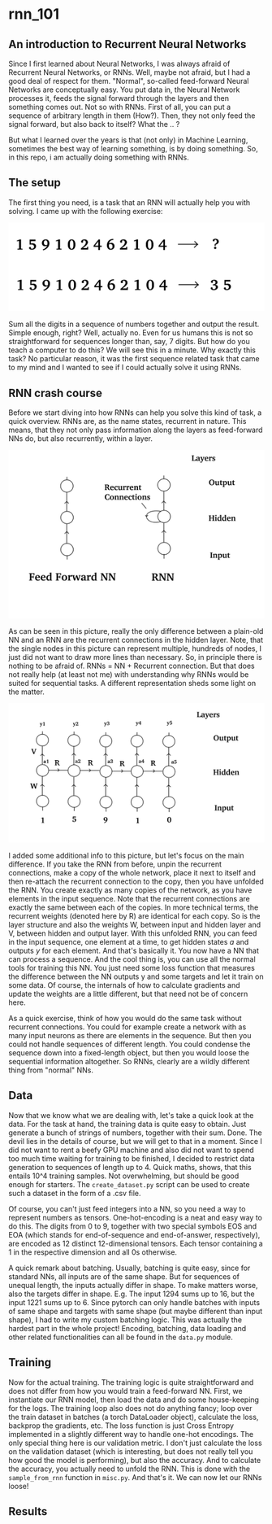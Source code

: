 # rnn_101

## An introduction to Recurrent Neural Networks

Since I first learned about Neural Networks, I was always afraid of Recurrent Neural Networks, or RNNs. 
Well, maybe not afraid, but I had a good deal of respect for them.
"Normal", so-called feed-forward Neural Networks are conceptually easy. You put data in, 
the Neural Network processes it, feeds the signal forward through the layers and then something comes out.
Not so with RNNs. First of all, you can put a sequence of arbitrary length in them (How?). Then, they 
not only feed the signal forward, but also back to itself? What the .. ?

But what I learned over the years is that (not only) in Machine Learning, sometimes the best way of learning something,
is by doing something. So, in this repo, i am actually doing something with RNNs.

## The setup

The first thing you need, is a task that an RNN will actually help you with solving.
I came up with the following exercise:

![Alt text](imgs/task_description.jpg)

Sum all the digits in a sequence of numbers together and output the result.
Simple enough, right?
Well, actually no. Even for us humans this is not so straightforward for sequences longer than, say, 7 digits.
But how do you teach a computer to do this? We will see this in a minute.
Why exactly this task? No particular reason, it was the first sequence related task that came to my
mind and I wanted to see if I could actually solve it using RNNs.


## RNN crash course

Before we start diving into how RNNs can help you solve this kind of task, a quick overview.
RNNs are, as the name states, recurrent in nature. This means, that they not only pass information along the layers
as feed-forward NNs do, but also recurrently, within a layer.

![Alt text](imgs/nn_comparison.jpg)

As can be seen in this picture, really the only difference between a plain-old NN and an RNN are the 
recurrent connections in the hidden layer. Note, that the single nodes in this picture can represent
multiple, hundreds of nodes, I just did not want to draw more lines than necessary.
So, in principle there is nothing to be afraid of. RNNs = NN + Recurrent connection.
But that does not really help (at least not me) with understanding why RNNs would be suited for sequential tasks.
A different representation sheds some light on the matter.

![Alt text](imgs/rnn_unfold.jpg)

I added some additional info to this picture, but let's focus on the main difference.
If you take the RNN from before, unpin the recurrent connections, make a copy of the whole network,
place it next to itself and then re-attach the recurrent connection to the copy, then you have
unfolded the RNN. You create exactly as many copies of the network, as you have elements in the input sequence.
Note that the recurrent connections are exactly the same between each of the copies. In more technical terms,
the recurrent weights (denoted here by R) are identical for each copy. So is the layer structure and also the
weights W, between input and hidden layer and V, between hidden and output layer.
With this unfolded RNN, you can feed in the input sequence, one element at a time, to get hidden states $a$ and
outputs $y$ for each element.
And that's basically it. You now have a NN that can process a sequence. And the cool thing is, you can
use all the normal tools for training this NN. You just need some loss function that measures
the difference between the NN outputs y and some targets and let it train on some data.
Of course, the internals of how to calculate gradients and update the weights are a little different,
but that need not be of concern here.

As a quick exercise, think of how you would do the same task without recurrent connections.
You could for example create a network with as many input neurons as there are elements in the sequence.
But then you could not handle sequences of different length. You could condense the sequence down into a fixed-length object, but
then you would loose the sequential information altogether. So RNNs, clearly are a wildly different thing from "normal" NNs.

## Data

Now that we know what we are dealing with, let's take a quick look at the data.
For the task at hand, the training data is quite easy to obtain. Just generate a bunch of strings of numbers,
together with their sum. Done. The devil lies in the details of course, but we will get to that in a moment.
Since I did not want to rent a beefy GPU machine and also did not want to spend too much time waiting for training
to be finished, I decided to restrict data generation to sequences of length up to 4. Quick maths, shows,
that this entails 10^4 training samples. Not overwhelming, but should be good enough for starters.
The `create_dataset.py` script can be used to create such a dataset in the form of a .csv file.

Of course, you can't just feed integers into a NN, so you need a way to represent numbers as tensors.
One-hot-encoding is a neat and easy way to do this. The digits from 0 to 9, together with two special
symbols EOS and EOA (which stands for end-of-sequence and end-of-answer, respectively), are encoded as 12 distinct 12-dimensional tensors.
Each tensor containing a 1 in the respective dimension and all 0s otherwise.

A quick remark about batching. Usually, batching is quite easy, since for standard NNs, all inputs are of the same shape.
But for sequences of unequal length, the inputs actually differ in shape. To make matters worse, also the targets differ in shape.
E.g. The input 1294 sums up to 16, but the input 1221 sums up to 6. Since pytorch can only handle batches with inputs of same shape and
targets with same shape (but maybe different than input shape), I had to write my custom batching logic. This was actually the hardest part in 
the whole project!
Encoding, batching, data loading and other related functionalities can all be found in the `data.py` module.


## Training

Now for the actual training. The training logic is quite straightforward and does not differ from how you would train a feed-forward NN.
First, we instantiate our RNN model, then load the data and do some house-keeping for the logs. The training loop also does not do anything fancy; loop over the train dataset in batches (a torch DataLoader object), calculate the loss, backprop the gradients, etc.
The loss function is just Cross Entropy implemented in a slightly different way to handle one-hot encodings. The only special thing here is our validation metric. I don't just calculate the loss on the validation dataset (which is interesting, but does not really tell you how good the model is performing), but also the accuracy. And to calculate the accuracy, you actually need to unfold the RNN. This is done with the `sample_from_rnn` function in `misc.py`. And that's it. We can now let our RNNs loose!

## Results




